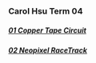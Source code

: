 ### Carol Hsu Term 04
##### [01 Copper Tape Circuit](https://github.com/carolynjhsu/Term04/tree/main/Circuit_02)
##### [02 Neopixel RaceTrack](https://github.com/carolynjhsu/Carol_Spr23/blob/main/02_Neopixel_RaceTrack)
